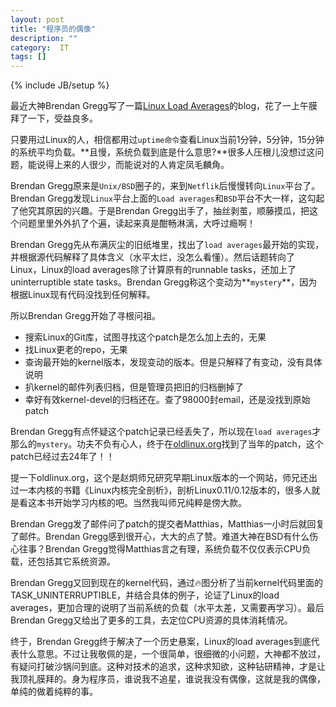 ```yaml
---
layout: post
title: "程序员的偶像"
description: ""
category:  IT
tags: []
---
```

{% include JB/setup %}

最近大神Brendan Gregg写了一篇[Linux Load Averages](http://www.brendangregg.com/blog/2017-08-08/linux-load-averages.html)的blog，花了一上午膜拜了一下，受益良多。

只要用过Linux的人，相信都用过`uptime命令`查看Linux当前1分钟，5分钟，15分钟的系统平均负载。**且慢，系统负载到底是什么意思?**很多人压根儿没想过这问题，能说得上来的人很少，而能说对的人肯定凤毛麟角。

Brendan Gregg原来是`Unix/BSD`圈子的，来到`Netflik`后慢慢转向`Linux`平台了。Brendan Gregg发现`Linux`平台上面的`Load averages`和`BSD`平台不大一样，这勾起了他究其原因的兴趣。于是Brendan Gregg出手了，抽丝剥茧，顺藤摸瓜，把这个问题里里外外扒了个遍，读起来真是酣畅淋漓，大呼过瘾啊！

Brendan Gregg先从布满灰尘的旧纸堆里，找出了`load averages`最开始的实现，并根据源代码解释了具体含义（水平太烂，没怎么看懂）。然后话题转向了Linux，Linux的load averages除了计算原有的runnable tasks，还加上了uninterruptible state tasks。Brendan Gregg称这个变动为**`mystery`**，因为根据Linux现有代码没找到任何解释。

所以Brendan Gregg开始了寻根问祖。

* 搜索Linux的Git库，试图寻找这个patch是怎么加上去的，无果
* 找Linux更老的repo，无果
* 查询最开始的kernel版本，发现变动的版本。但是只解释了有变动，没有具体说明
* 扒kernel的邮件列表归档，但是管理员把旧的归档删掉了
* 幸好有效kernel-devel的归档还在。查了98000封email，还是没找到原始patch

Brendan Gregg有点怀疑这个patch记录已经丢失了，所以现在`load averages`才那么的`mystery`。功夫不负有心人，终于在[oldlinux.org](http://oldlinux.org/Linux.old/mail-archive/)找到了当年的patch，这个patch已经过去24年了！！

提一下oldlinux.org，这个是赵炯师兄研究早期Linux版本的一个网站，师兄还出过一本内核的书籍《Linux内核完全剖析》，剖析Linux0.11/0.12版本的，很多人就是看这本书开始学习内核的吧。当然我叫师兄纯粹是傍大款。

Brendan Gregg发了邮件问了patch的提交者Matthias，Matthias一小时后就回复了邮件。Brendan Gregg感到很开心，大大的点了赞。难道大神在BSD有什么伤心往事？Brendan Gregg觉得Matthias言之有理，系统负载不仅仅表示CPU负载，还包括其它系统资源。

Brendan Gregg又回到现在的kernel代码，通过🔥图分析了当前kernel代码里面的TASK_UNINTERRUPTIBLE，并结合具体的例子，论证了Linux的load averages，更加合理的说明了当前系统的负载（水平太差，又需要再学习）。最后Brendan Gregg又给出了更多的工具，去定位CPU资源的具体消耗情况。

终于，Brendan Gregg终于解决了一个历史悬案，Linux的load averages到底代表什么意思。不过让我敬佩的是，一个很简单，很细微的小问题，大神都不放过，有疑问打破沙锅问到底。这种对技术的追求，这种求知欲，这种钻研精神，才是让我顶礼膜拜的。身为程序员，谁说我不追星，谁说我没有偶像，这就是我的偶像，单纯的做着纯粹的事。





